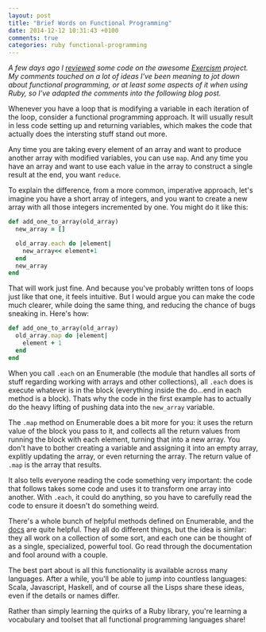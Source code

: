 ```yaml
---
layout: post
title: "Brief Words on Functional Programming"
date: 2014-12-12 10:31:43 +0100
comments: true
categories: ruby functional-programming
---
```


_A few days ago I
[reviewed](http://exercism.io/submissions/7e7c495ab72742afa2848db0937f9748) some code on the awesome
[Exercism](http://exercism.io) project. My comments touched on a lot of ideas
I've been meaning to jot down about functional programming, or at least some
aspects of it when using Ruby, so I've adapted the comments into the following
blog post._

Whenever you have a loop that is modifying a variable in each iteration of the
loop, consider a functional programming approach. It will usually result in less
code setting up and returning variables, which makes the code that actually does
the intersting stuff stand out more.

Any time you are taking every element of an array and want to produce another
array with modified variables, you can use `map`. And any time you have an array
and want to use each value in the array to construct a single result at the end,
you want `reduce`.

To explain the difference, from a more common, imperative approach, let's
imagine you have a short array of integers, and you want to create a new array
with all those integers incremented by one. You might do it like this:

``` ruby
def add_one_to_array(old_array)
  new_array = []

  old_array.each do |element|
    new_array<< element+1
  end
  new_array
end
```

That will work just fine. And because you've probably written tons of loops just
like that one, it feels intuitive. But I would argue you can make the code much
clearer, while doing the same thing, and reducing the chance of bugs sneaking
in. Here's how:

``` ruby
def add_one_to_array(old_array)
  old_array.map do |element|
    element + 1
  end
end
```

When you call `.each` on an Enumerable (the module that handles all sorts of
stuff regarding working with arrays and other collections), all `.each` does is
execute whatever is in the block (everything inside the do...end in each method
is a block). Thats why the code in the first example has to actually do the
heavy lifting of pushing data into the `new_array` variable.

The `.map` method on Enumerable does a bit more for you: it uses the return
value of the block you pass to it, and collects all the return values from
running the block with each element, turning that into a new array. You don't
have to bother creating a variable and assigning it into an empty array,
explitly updating the array, or even returning the array. The return
value of `.map` is the array that results.

It also tells everyone reading the code something very important: the code that
follows takes some code and uses it to transform one array into another. With
`.each`, it could do anything, so you have to carefully read the code to ensure
it doesn't do something weird.

There's a whole bunch of helpful methods defined on Enumerable, and the
[docs](http://ruby-doc.org/core-2.1.5/Enumerable.html) are quite helpful. They
all do different things, but the idea is similar: they all work on a collection
of some sort, and each one can be thought of as a single, specialized, powerful
tool. Go read through the documentation and fool around with a couple.

The best part about is all this functionality is available across many
languages.  After a while, you'll be able to jump into countless languages:
Scala, Javascript, Haskell, and of course all the Lisps share these ideas, even
if the details or names differ.

Rather than simply learning the quirks of a Ruby library, you're learning a
vocabulary and toolset that all functional programming languages share!
